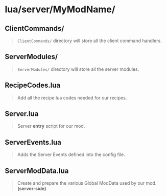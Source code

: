 # lua/server/MyModName/

## ClientCommands/

> `ClientCommands/` directory will store all the client command handlers.

## ServerModules/

> `ServerModules/` directory will store all the server modules.

## RecipeCodes.lua

> Add all the recipe lua codes needed for our recipes.

## Server.lua

> Server **entry** script for our mod. 

## ServerEvents.lua

> Adds the Server Events defined into the config file.

## ServerModData.lua

> Create and prepare the various Global ModData used by our mod. **(server-side)**
